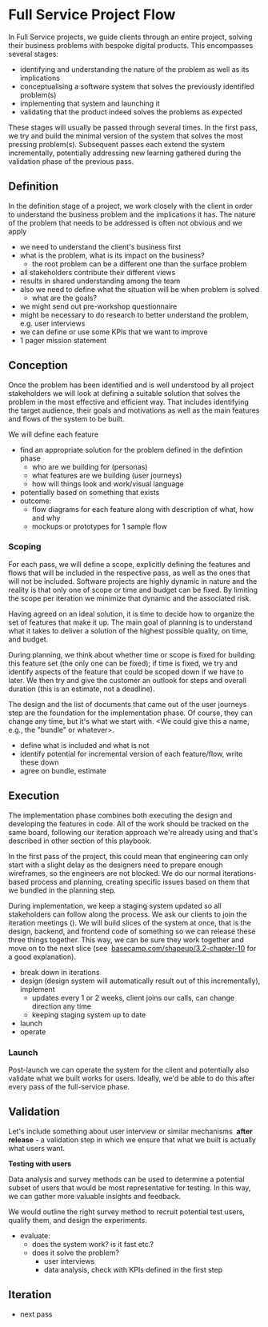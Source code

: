 # Full Service Project Flow

In Full Service projects, we guide clients through an entire project, solving
their business problems with bespoke digital products. This encompasses several
stages:

- identifying and understanding the nature of the problem as well as its
  implications
- conceptualising a software system that solves the previously identified
  problem(s)
- implementing that system and launching it
- validating that the product indeed solves the problems as expected

These stages will usually be passed through several times. In the first pass, we
try and build the minimal version of the system that solves the most pressing
problem(s). Subsequent passes each extend the system incrementally, potentially
addressing new learning gathered during the validation phase of the previous
pass.

## Definition

In the definition stage of a project, we work closely with the client in order
to understand the business problem and the implications it has. The nature of
the problem that needs to be addressed is often not obvious and we apply

- we need to understand the client's business first
- what is the problem, what is its impact on the business?
  - the root problem can be a different one than the surface problem
- all stakeholders contribute their different views
- results in shared understanding among the team
- also we need to define what the situation will be when problem is solved
  - what are the goals?
- we might send out pre-workshop questionnaire
- might be necessary to do research to better understand the problem, e.g. user
  interviews
- we can define or use some KPIs that we want to improve
- 1 pager mission statement

## Conception

Once the problem has been identified and is well understood by all project
stakeholders we will look at defining a suitable solution that solves the
problem in the most effective and efficient way. That includes identifying the
target audience, their goals and motivations as well as the main features and
flows of the system to be built.

We will define each feature

- find an appropriate solution for the problem defined in the defintion phase
  - who are we building for (personas)
  - what features are we building (user journeys)
  - how will things look and work/visual language
- potentially based on something that exists
- outcome:
  - flow diagrams for each feature along with description of what, how and why
  - mockups or prototypes for 1 sample flow

### Scoping

For each pass, we will define a scope, explicitly defining the features and
flows that will be included in the respective pass, as well as the ones that
will not be included. Software projects are highly dynamic in nature and the
reality is that only one of scope or time and budget can be fixed. By limiting
the scope per iteration we minimize that dynamic and the associated risk.

Having agreed on an ideal solution, it is time to decide how to organize the set
of features that make it up. The main goal of planning is to understand what it
takes to deliver a solution of the highest possible quality, on time, and
budget.

During planning, we think about whether time or scope is fixed for building this
feature set (the only one can be fixed); if time is fixed, we try and identify
aspects of the feature that could be scoped down if we have to later. We then
try and give the customer an outlook for steps and overall duration (this is an
estimate, not a deadline).

The design and the list of documents that came out of the user journeys step are
the foundation for the implementation phase. Of course, they can change any
time, but it's what we start with. <We could give this a name, e.g., the
"bundle" or whatever>.

- define what is included and what is not
- identify potential for incremental version of each feature/flow, write these down
- agree on bundle, estimate

## Execution

The implementation phase combines both executing the design and developing the
features in code. All of the work should be tracked on the same board, following
our iteration approach we're already using and that's described in other section
of this playbook.

In the first pass of the project, this could mean that engineering can only
start with a slight delay as the designers need to prepare enough wireframes, so
the engineers are not blocked. We do our normal iterations-based process and
planning, creating specific issues based on them that we bundled in the planning
step.

During implementation, we keep a staging system updated so all stakeholders can
follow along the process. We ask our clients to join the iteration meetings ().
We will build slices of the system at once, that is the design, backend, and
frontend code of something so we can release these three things together. This
way, we can be sure they work together and move on to the next slice (see 
[basecamp.com/shapeup/3.2-chapter-10][integrating] for a good explanation).

[integrating]:
  https://basecamp.com/shapeup/3.2-chapter-10#integrating-in-one-place

- break down in iterations
- design (design system will automatically result out of this incrementally), implement
  - updates every 1 or 2 weeks, client joins our calls, can change direction any time
  - keeping staging system up to date
- launch
- operate

### Launch

Post-launch we can operate the system for the client and potentially also
validate what we built works for users. Ideally, we'd be able to do this after
every pass of the full-service phase.

## Validation

Let's include something about user interview or similar mechanisms  **after
release** - a validation step in which we ensure that what we built is actually
what users want.

**Testing with users**

Data analysis and survey methods can be used to determine a potential subset of
users that would be most representative for testing. In this way, we can gather
more valuable insights and feedback.

We would outline the right survey method to recruit potential test users,
qualify them, and design the experiments.

- evaluate:
  - does the system work? is it fast etc.?
  - does it solve the problem?
    - user interviews
    - data analysis, check with KPIs defined in the first step

## Iteration

- next pass
